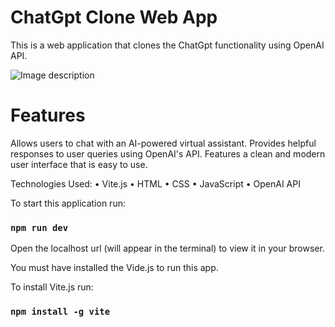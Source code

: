 # ChatGpt Clone Web App
This is a web application that clones the ChatGpt functionality using OpenAI API.

![Image description](image_file_path)


# Features
Allows users to chat with an AI-powered virtual assistant.
Provides helpful responses to user queries using OpenAI's API.
Features a clean and modern user interface that is easy to use.

Technologies Used:
• Vite.js
• HTML
• CSS
• JavaScript
• OpenAI API

To start this application run:

### `npm run dev`

Open the localhost url (will appear in the terminal) to view it in your browser.

You must have installed the Vide.js to run this app.

To install Vite.js run:

### `npm install -g vite`
